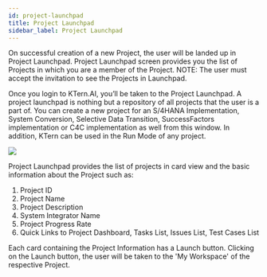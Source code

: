 ```yaml
---
id: project-launchpad
title: Project Launchpad
sidebar_label: Project Launchpad
---
```


On successful creation of a new Project, the user will be landed up in Project Launchpad. Project Launchpad screen provides you the list of Projects in which you are a member of the Project. NOTE: The user must accept the invitation to see the Projects in Launchpad.

Once you login to KTern.AI, you’ll be taken to the Project Launchpad. A project launchpad is nothing but a repository of all projects that the user is a part of. You can create a new project for an S/4HANA Implementation, System Conversion, Selective Data Transition, SuccessFactors implementation or C4C implementation as well from this window. In addition, KTern can be used in the Run Mode of any project.

![](https://storage.googleapis.com/ktern-docs-files/project-launchpad-1.png)

Project Launchpad provides the list of projects in card view and the basic information about the Project such as:

1. Project ID
2. Project Name
3. Project Description
4. System Integrator Name
5. Project Progress Rate
6. Quick Links to Project Dashboard, Tasks List, Issues List, Test Cases List

Each card containing the Project Information has a Launch button. Clicking on the Launch button, the user will be taken to the 'My Workspace' of the respective Project.
